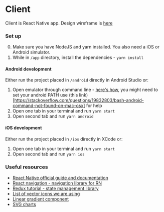 # Client
Client is React Native app.
Design wireframe is [here](https://www.figma.com/file/Iwtwm2d9WBdj0kW7FTbIrdZY/Swifty-App?node-id=14%3A6)

### Set up
0. Make sure you have NodeJS and yarn installed. You also need a iOS or Android simulator.
1. While in `/app` directory, install the dependencies - `yarn install`

#### Android development
Either run the project placed in `/android` directly in Android Studio or:
1. Open emulator through command line - [here's how](https://stackoverflow.com/questions/4974568/how-do-i-launch-the-android-emulator-from-the-command-line), you might need to set your android PATH use (this link)[https://stackoverflow.com/questions/19832803/bash-android-command-not-found-on-mac-osx] for help
2. Open one tab in your terminal and run `yarn start`
3. Open second tab and run `yarn android`

#### iOS development
Either run the project placed in `/ios` directly in XCode or:
1. Open one tab in your terminal and run `yarn start`
2. Open second tab and run `yarn ios`

### Useful resources
* [React Native official guide and documentation](https://facebook.github.io/react-native/)
* [React navigation - navigation library for RN](https://reactnavigation.org/)
* [Redux tutorial - state management library](https://redux.js.org/basics)
* [List of vector icons we are using](https://oblador.github.io/react-native-vector-icons/)
* [Linear gradient component](https://github.com/react-native-community/react-native-linear-gradient)
* [SVG charts](https://github.com/JesperLekland/react-native-svg-charts)
